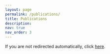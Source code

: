 ```yaml
---
layout: page
permalink: /publications/
title: Publications
description: 
nav: true
nav_order: 3
---
```


<meta http-equiv="refresh" content="0;url=https://scholar.google.com/citations?user=Nv4Sc0QAAAAJ&hl=en">

If you are not redirected automatically, click <a href="https://scholar.google.com/citations?user=Nv4Sc0QAAAAJ&hl=en" target="_blank">here</a>.

